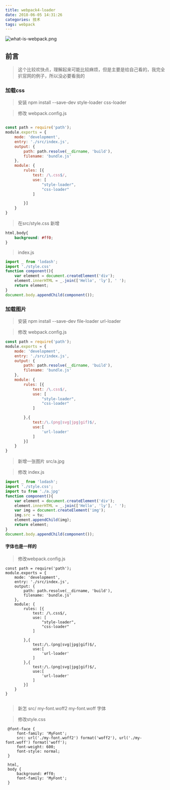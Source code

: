 ```yaml
---
title: webpack4-loader
date: 2018-06-05 14:31:26
categories: 技术
tags: webpack
---
```

![what-is-webpack.png](http://img.aymfx.cn/aymfx/2018/06/webpack.png)

## 前言
> 这个比较欢快点，理解起来可能比较麻烦，但是主要是给自己看的，我完全扒官网的例子，所以没必要看我的

### 加载css

> 安装 npm install --save-dev style-loader css-loader

> 修改 webpack.config.js

``` javascript

const path = require('path');
module.exports = {
    mode: 'development',
    entry: './src/index.js',
    output: {
        path: path.resolve(__dirname, 'build'),
        filename: 'bundle.js'
    },
    module: {
        rules: [{
            test: /\.css$/,
            use: [
                "style-loader",
                "css-loader"
            ]

        }]
    }
}

```
> 在src/style.css 新增

``` css
html,body{
    background: #ff0;
}

```

> index.js

``` javascript
import _ from 'lodash';
import './style.css'
function component(){
    var element = document.createElement('div');
    element.innerHTML = _.join(['Hello', 'ly'], ' ');
    return element;
}
document.body.appendChild(component());

```
### 加载图片

> 安装 npm install --save-dev file-loader url-loader

> 修改 webpack.config.js

``` javascript
const path = require('path');
module.exports = {
    mode: 'development',
    entry: './src/index.js',
    output: {
        path: path.resolve(__dirname, 'build'),
        filename: 'bundle.js'
    },
    module: {
        rules: [{
            test: /\.css$/,
            use: [
                "style-loader",
                "css-loader"
            ]

        },{
            test:/\.(png|svg|jpg|gif)$/,
            use:[
                'url-loader'
            ]
        }]
    }
}
```

> 新增一张图片 src/a.jpg

> 修改 index.js

``` javascript
import _ from 'lodash';
import './style.css';
import tu from './a.jpg'
function component(){
    var element = document.createElement('div');
    element.innerHTML = _.join(['Hello', 'ly'], ' ');
    var img = document.createElement('img');
    img.src = tu;
    element.appendChild(img);
    return element;
}
document.body.appendChild(component());
```

#### 字体也是一样的

> 修改webpack.config.js

```
const path = require('path');
module.exports = {
    mode: 'development',
    entry: './src/index.js',
    output: {
        path: path.resolve(__dirname, 'build'),
        filename: 'bundle.js'
    },
    module: {
        rules: [{
            test: /\.css$/,
            use: [
                "style-loader",
                "css-loader"
            ]

        },{
            test:/\.(png|svg|jpg|gif)$/,
            use:[
                'url-loader'
            ]
        },{
            test:/\.(png|svg|jpg|gif)$/,
            use:[
                'url-loader'
            ]
        }]
    }
}


```
> 新怎 src/  my-font.woff2  my-font.woff  字体

> 修改style.css

```
 @font-face {
     font-family: 'MyFont';
     src: url('./my-font.woff2') format('woff2'), url('./my-font.woff') format('woff');
     font-weight: 600;
     font-style: normal;
 }

 html,
 body {
     background: #ff0;
     font-family: 'MyFont';
 }

```


